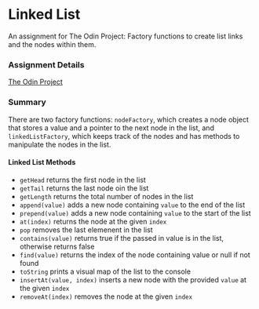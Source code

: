 # Linked List
An assignment for The Odin Project: Factory functions to create list links and the nodes within them.

### Assignment Details
[The Odin Project](https://www.theodinproject.com/lessons/javascript-linked-lists) 

### Summary
There are two factory functions: `nodeFactory`, which creates a node object that stores a value and a pointer to the next node in the list,
and `linkedListFactory`, which keeps track of the nodes and has methods to manipulate the nodes in the list.

#### Linked List Methods
- `getHead` returns the first node in the list
- `getTail` returns the last node oin the list
- `getLength` returns the total number of nodes in the list
- `append(value)` adds a new node containing `value` to the end of the list
- `prepend(value)` adds a new node containing `value` to the start of the list
- `at(index)` returns the node at the given `index`
- `pop` removes the last elemenent in the list
- `contains(value)` returns true if the passed in value is in the list, otherwise returns false
- `find(value)` returns the index of the node containing value or null if not found
- `toString` prints a visual map of the list to the console
- `insertAt(value, index)` inserts a new node with the provided `value` at the given `index`
- `removeAt(index)` removes the node at the given `index`
